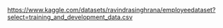 https://www.kaggle.com/datasets/ravindrasinghrana/employeedataset?select=training_and_development_data.csv
